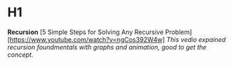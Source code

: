 # H1
**Recursion**
[5 Simple Steps for Solving Any Recursive Problem][https://www.youtube.com/watch?v=ngCos392W4w]
*This vedio expained recursion foundmentals with graphs and animation, good to get the concept.*
